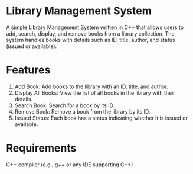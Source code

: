 # Library Management System
A simple Library Management System written in C++ that allows users to add, search, display, and remove books from a library collection. The system handles books with details such as ID, title, author, and status (issued or available).

# Features
1. Add Book: Add books to the library with an ID, title, and author.
2. Display All Books: View the list of all books in the library with their details.
3. Search Book: Search for a book by its ID.
4. Remove Book: Remove a book from the library by its ID.
5. Issued Status: Each book has a status indicating whether it is issued or available.

# Requirements
C++ compiler (e.g., g++ or any IDE supporting C++)
